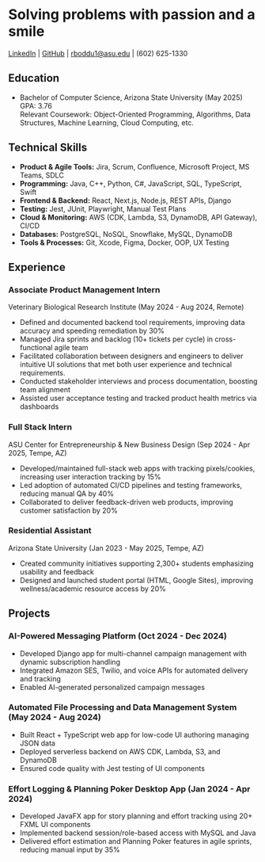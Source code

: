 # Solving problems with passion and a smile

[LinkedIn](https://www.linkedin.com/in/risheendra-reddy-0a7b3a204) | [GitHub](https://www.github.com/RisheendraReddy) | rboddu1@asu.edu | (602) 625-1330

## Education
- Bachelor of Computer Science, Arizona State University (May 2025)  
  GPA: 3.76  
  Relevant Coursework: Object-Oriented Programming, Algorithms, Data Structures, Machine Learning, Cloud Computing, etc.

## Technical Skills
- **Product & Agile Tools:** Jira, Scrum, Confluence, Microsoft Project, MS Teams, SDLC  
- **Programming:** Java, C++, Python, C#, JavaScript, SQL, TypeScript, Swift  
- **Frontend & Backend:** React, Next.js, Node.js, REST APIs, Django  
- **Testing:** Jest, JUnit, Playwright, Manual Test Plans  
- **Cloud & Monitoring:** AWS (CDK, Lambda, S3, DynamoDB, API Gateway), CI/CD  
- **Databases:** PostgreSQL, NoSQL, Snowflake, MySQL, DynamoDB  
- **Tools & Processes:** Git, Xcode, Figma, Docker, OOP, UX Testing

## Experience

### Associate Product Management Intern  
Veterinary Biological Research Institute (May 2024 - Aug 2024, Remote)  
- Defined and documented backend tool requirements, improving data accuracy and speeding remediation by 30%  
- Managed Jira sprints and backlog (10+ tickets per cycle) in cross-functional agile team
- Facilitated collaboration between designers and engineers to deliver intuitive UI solutions that met both user experience and technical requirements.
- Conducted stakeholder interviews and process documentation, boosting team alignment  
- Assisted user acceptance testing and tracked product health metrics via dashboards

### Full Stack Intern  
ASU Center for Entrepreneurship & New Business Design (Sep 2024 - Apr 2025, Tempe, AZ)  
- Developed/maintained full-stack web apps with tracking pixels/cookies, increasing user interaction tracking by 15%  
- Led adoption of automated CI/CD pipelines and testing frameworks, reducing manual QA by 40%  
- Collaborated to deliver feedback-driven web products, improving customer satisfaction by 20%

### Residential Assistant  
Arizona State University (Jan 2023 - May 2025, Tempe, AZ)  
- Created community initiatives supporting 2,300+ students emphasizing usability and feedback  
- Designed and launched student portal (HTML, Google Sites), improving wellness/academic resource access by 20%

## Projects

### AI-Powered Messaging Platform (Oct 2024 - Dec 2024)  
- Developed Django app for multi-channel campaign management with dynamic subscription handling  
- Integrated Amazon SES, Twilio, and voice APIs for automated delivery and tracking  
- Enabled AI-generated personalized campaign messages

### Automated File Processing and Data Management System (May 2024 - Aug 2024)  
- Built React + TypeScript web app for low-code UI authoring managing JSON data  
- Deployed serverless backend on AWS CDK, Lambda, S3, and DynamoDB  
- Ensured code quality with Jest testing of UI components

### Effort Logging & Planning Poker Desktop App (Jan 2024 - Apr 2024)  
- Developed JavaFX app for story planning and effort tracking using 20+ FXML UI components  
- Implemented backend session/role-based access with MySQL and Java  
- Delivered effort estimation and Planning Poker features in agile sprints, reducing manual input by 35%
